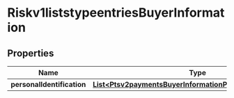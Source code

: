 
# Riskv1liststypeentriesBuyerInformation

## Properties
Name | Type | Description | Notes
------------ | ------------- | ------------- | -------------
**personalIdentification** | [**List&lt;Ptsv2paymentsBuyerInformationPersonalIdentification&gt;**](Ptsv2paymentsBuyerInformationPersonalIdentification.md) |  |  [optional]




